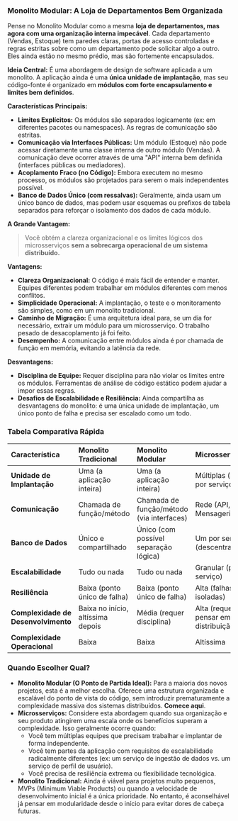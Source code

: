 ### **Monolito Modular: A Loja de Departamentos Bem Organizada**

Pense no Monolito Modular como a mesma **loja de departamentos, mas agora com uma organização interna impecável**. Cada departamento (Vendas, Estoque) tem paredes claras, portas de acesso controladas e regras estritas sobre como um departamento pode solicitar algo a outro. Eles ainda estão no mesmo prédio, mas são fortemente encapsulados.

**Ideia Central:**
É uma abordagem de design de software aplicada a um monolito. A aplicação ainda é uma **única unidade de implantação**, mas seu código-fonte é organizado em **módulos com forte encapsulamento e limites bem definidos**.

**Características Principais:**
*   **Limites Explícitos:** Os módulos são separados logicamente (ex: em diferentes pacotes ou namespaces). As regras de comunicação são estritas.
*   **Comunicação via Interfaces Públicas:** Um módulo (Estoque) não pode acessar diretamente uma classe interna de outro módulo (Vendas). A comunicação deve ocorrer através de uma "API" interna bem definida (interfaces públicas ou mediadores).
*   **Acoplamento Fraco (no Código):** Embora executem no mesmo processo, os módulos são projetados para serem o mais independentes possível.
*   **Banco de Dados Único (com ressalvas):** Geralmente, ainda usam um único banco de dados, mas podem usar esquemas ou prefixos de tabela separados para reforçar o isolamento dos dados de cada módulo.

**A Grande Vantagem:**
> Você obtém a clareza organizacional e os limites lógicos dos microsserviços **sem a sobrecarga operacional de um sistema distribuído.**

**Vantagens:**
*   **Clareza Organizacional:** O código é mais fácil de entender e manter. Equipes diferentes podem trabalhar em módulos diferentes com menos conflitos.
*   **Simplicidade Operacional:** A implantação, o teste e o monitoramento são simples, como em um monolito tradicional.
*   **Caminho de Migração:** É uma arquitetura ideal para, se um dia for necessário, extrair um módulo para um microsserviço. O trabalho pesado de desacoplamento já foi feito.
*   **Desempenho:** A comunicação entre módulos ainda é por chamada de função em memória, evitando a latência da rede.

**Desvantagens:**
*   **Disciplina de Equipe:** Requer disciplina para não violar os limites entre os módulos. Ferramentas de análise de código estático podem ajudar a impor essas regras.
*   **Desafios de Escalabilidade e Resiliência:** Ainda compartilha as desvantagens do monolito: é uma única unidade de implantação, um único ponto de falha e precisa ser escalado como um todo.

### **Tabela Comparativa Rápida**

| Característica | Monolito Tradicional | Monolito Modular | Microsserviços |
| :--- | :--- | :--- | :--- |
| **Unidade de Implantação** | Uma (a aplicação inteira) | Uma (a aplicação inteira) | Múltiplas (uma por serviço) |
| **Comunicação** | Chamada de função/método | Chamada de função/método (via interfaces) | Rede (API, Mensageria) |
| **Banco de Dados** | Único e compartilhado | Único (com possível separação lógica) | Um por serviço (descentralizado)|
| **Escalabilidade** | Tudo ou nada | Tudo ou nada | Granular (por serviço) |
| **Resiliência** | Baixa (ponto único de falha) | Baixa (ponto único de falha) | Alta (falhas isoladas) |
| **Complexidade de Desenvolvimento** | Baixa no início, altíssima depois | Média (requer disciplina) | Alta (requer pensar em distribuição)|
| **Complexidade Operacional** | Baixa | Baixa | Altíssima |

### **Quando Escolher Qual?**

*   **Monolito Modular (O Ponto de Partida Ideal):** Para a maioria dos novos projetos, esta é a melhor escolha. Oferece uma estrutura organizada e escalável do ponto de vista do código, sem introduzir prematuramente a complexidade massiva dos sistemas distribuídos. **Comece aqui**.
*   **Microsserviços:** Considere esta abordagem quando sua organização e seu produto atingirem uma escala onde os benefícios superam a complexidade. Isso geralmente ocorre quando:
    *   Você tem múltiplas equipes que precisam trabalhar e implantar de forma independente.
    *   Você tem partes da aplicação com requisitos de escalabilidade radicalmente diferentes (ex: um serviço de ingestão de dados vs. um serviço de perfil de usuário).
    *   Você precisa de resiliência extrema ou flexibilidade tecnológica.
*   **Monolito Tradicional:** Ainda é viável para projetos muito pequenos, MVPs (Minimum Viable Products) ou quando a velocidade de desenvolvimento inicial é a única prioridade. No entanto, é aconselhável já pensar em modularidade desde o início para evitar dores de cabeça futuras.